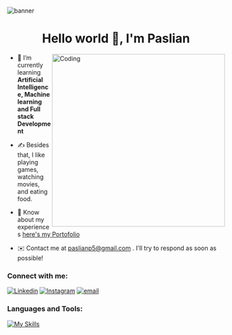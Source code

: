 ![banner](https://github.com/user-attachments/assets/bd4a23db-3e7c-4657-90ac-a817ea62a6aa)<h1 align="center">Hello world 👋, I'm Paslian</h1>

<img align="right" alt="Coding" width="400" src="https://github.com/user-attachments/assets/1e57ba61-0d34-4f5e-bf95-9fe17f2f257f">


- 🌱 I’m currently learning **Artificial Intelligence, Machine learning and Full stack Development**

- ✍️ Besides that, I like playing games, watching movies, and eating food.

- 📄 Know about my experiences [here's my Portofolio](https://drive.google.com/file/d/1d7UxkeZKxghrEIM9NZpbBZQH8QYJmDvu/view?usp=sharing)

- ✉️ Contact me at [paslianp5@gmail.com](mailto:paslianp5@gmail.com) . I'll try to respond as soon as possible!



<h3 align="left">Connect with me:</h3>
<div align="left">

[![Linkedin](https://img.shields.io/badge/Linkedin-0077B5?style=for-the-badge&logo=linkedin&logoColor=white)](https://www.linkedin.com/in/paslian-sahat-rafael-417361244)
[![Instagram](https://img.shields.io/badge/Instagram-DD2A7B?style=for-the-badge&logo=instagram&logoColor=white)](https://instagram.com/pasliansahat)
[![email](https://img.shields.io/badge/Email-D44638?style=for-the-badge&logo=gmail&logoColor=white)](mailto:paslianp5@gmail.com)
</div>

<h3 align="left">Languages and Tools:</h3>

[![My Skills](https://skillicons.dev/icons?i=html,css,js,python,react,nodejs,java,androidstudio,arduino,firebase,figma,git,typescript,mysql,express,bootstrap,tensorflow,pytorch,github,wordpress,windows,notion,docker&perline=10)](https://www.linkedin.com/in/paslian-sahat-rafael-417361244.com)
